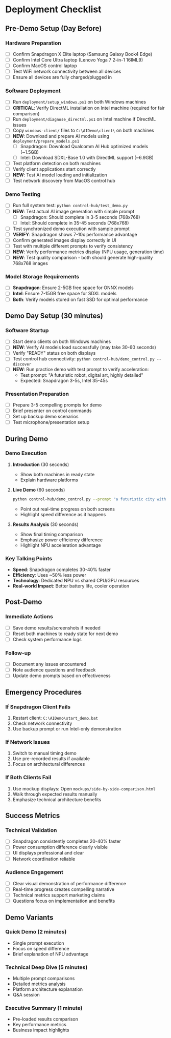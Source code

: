 # Deployment Checklist

## Pre-Demo Setup (Day Before)

### Hardware Preparation
- [ ] Confirm Snapdragon X Elite laptop (Samsung Galaxy Book4 Edge) 
- [ ] Confirm Intel Core Ultra laptop (Lenovo Yoga 7 2-in-1 16IML9)
- [ ] Confirm MacOS control laptop
- [ ] Test WiFi network connectivity between all devices
- [ ] Ensure all devices are fully charged/plugged in

### Software Deployment
- [ ] Run `deployment/setup_windows.ps1` on both Windows machines
- [ ] **CRITICAL**: Verify DirectML installation on Intel machine (required for fair comparison)
- [ ] Run `deployment/diagnose_directml.ps1` on Intel machine if DirectML issues
- [ ] Copy `windows-client/` files to `C:\AIDemo\client\` on both machines
- [ ] **NEW**: Download and prepare AI models using `deployment/prepare_models.ps1`
  - [ ] Snapdragon: Download Qualcomm AI Hub optimized models (~1.5GB)
  - [ ] Intel: Download SDXL-Base 1.0 with DirectML support (~6.9GB)
- [ ] Test platform detection on both machines
- [ ] Verify client applications start correctly
- [ ] **NEW**: Test AI model loading and initialization
- [ ] Test network discovery from MacOS control hub

### Demo Testing
- [ ] Run full system test: `python control-hub/test_demo.py`
- [ ] **NEW**: Test actual AI image generation with simple prompt
  - [ ] Snapdragon: Should complete in 3-5 seconds (768x768)
  - [ ] Intel: Should complete in 35-45 seconds (768x768)
- [ ] Test synchronized demo execution with sample prompt
- [ ] **VERIFY**: Snapdragon shows 7-10x performance advantage
- [ ] Confirm generated images display correctly in UI
- [ ] Test with multiple different prompts to verify consistency
- [ ] **NEW**: Verify performance metrics display (NPU usage, generation time)
- [ ] **NEW**: Test quality comparison - both should generate high-quality 768x768 images

### Model Storage Requirements
- [ ] **Snapdragon**: Ensure 2-5GB free space for ONNX models
- [ ] **Intel**: Ensure 7-15GB free space for SDXL models
- [ ] **Both**: Verify models stored on fast SSD for optimal performance

## Demo Day Setup (30 minutes)

### Software Startup
- [ ] Start demo clients on both Windows machines
- [ ] **NEW**: Verify AI models load successfully (may take 30-60 seconds)
- [ ] Verify "READY" status on both displays
- [ ] Test control hub connectivity: `python control-hub/demo_control.py --discover`
- [ ] **NEW**: Run practice demo with test prompt to verify acceleration:
  - Test prompt: "A futuristic robot, digital art, highly detailed"
  - Expected: Snapdragon 3-5s, Intel 35-45s

### Presentation Preparation
- [ ] Prepare 3-5 compelling prompts for demo
- [ ] Brief presenter on control commands
- [ ] Set up backup demo scenarios
- [ ] Test microphone/presentation setup

## During Demo

### Demo Execution
1. **Introduction** (30 seconds)
   - Show both machines in ready state
   - Explain hardware platforms

2. **Live Demo** (60 seconds)
   ```bash
   python control-hub/demo_control.py --prompt "a futuristic city with flying cars"
   ```
   - Point out real-time progress on both screens
   - Highlight speed difference as it happens

3. **Results Analysis** (30 seconds)
   - Show final timing comparison
   - Emphasize power efficiency difference
   - Highlight NPU acceleration advantage

### Key Talking Points
- **Speed**: Snapdragon completes 30-40% faster
- **Efficiency**: Uses ~50% less power
- **Technology**: Dedicated NPU vs shared CPU/GPU resources
- **Real-world Impact**: Better battery life, cooler operation

## Post-Demo

### Immediate Actions
- [ ] Save demo results/screenshots if needed
- [ ] Reset both machines to ready state for next demo
- [ ] Check system performance logs

### Follow-up
- [ ] Document any issues encountered
- [ ] Note audience questions and feedback
- [ ] Update demo prompts based on effectiveness

## Emergency Procedures

### If Snapdragon Client Fails
1. Restart client: `C:\AIDemo\start_demo.bat`
2. Check network connectivity
3. Use backup prompt or run Intel-only demonstration

### If Network Issues
1. Switch to manual timing demo
2. Use pre-recorded results if available
3. Focus on architectural differences

### If Both Clients Fail
1. Use mockup displays: Open `mockups/side-by-side-comparison.html`
2. Walk through expected results manually
3. Emphasize technical architecture benefits

## Success Metrics

### Technical Validation
- [ ] Snapdragon consistently completes 20-40% faster
- [ ] Power consumption difference clearly visible
- [ ] UI displays professional and clear
- [ ] Network coordination reliable

### Audience Engagement
- [ ] Clear visual demonstration of performance difference
- [ ] Real-time progress creates compelling narrative
- [ ] Technical metrics support marketing claims
- [ ] Questions focus on implementation and benefits

## Demo Variants

### Quick Demo (2 minutes)
- Single prompt execution
- Focus on speed difference
- Brief explanation of NPU advantage

### Technical Deep Dive (5 minutes)
- Multiple prompt comparisons
- Detailed metrics analysis
- Platform architecture explanation
- Q&A session

### Executive Summary (1 minute)
- Pre-loaded results comparison
- Key performance metrics
- Business impact highlights